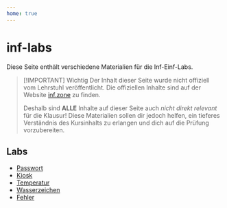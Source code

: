 ```yaml
---
home: true
---
```


# inf-labs

Diese Seite enthält verschiedene Materialien für die Inf-Einf-Labs.

> [!IMPORTANT] Wichtig
> Der Inhalt dieser Seite wurde nicht offiziell vom Lehrstuhl veröffentlicht. Die offiziellen Inhalte sind auf der Website [inf.zone](https://inf.zone) zu finden.
>
> Deshalb sind **ALLE** Inhalte auf dieser Seite auch _nicht direkt relevant_ für die Klausur! Diese Materialien sollen dir jedoch helfen, ein tieferes Verständnis des Kursinhalts zu erlangen und dich auf die Prüfung vorzubereiten.

## Labs

-   [Passwort](./password)
-   [Kiosk](./snackbar)
-   [Temperatur](./temperature)
-   [Wasserzeichen](./watermark)
-   [Fehler](./errors)
